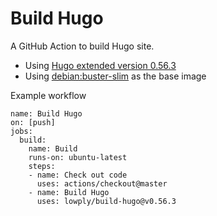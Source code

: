 # Build Hugo

A GitHub Action to build Hugo site.

- Using [Hugo extended version 0.56.3](https://github.com/gohugoio/hugo/releases/tag/v0.56.3)
- Using [debian:buster-slim](https://hub.docker.com/_/debian/) as the base image

Example workflow

```
name: Build Hugo
on: [push]
jobs:
  build:
    name: Build
    runs-on: ubuntu-latest
    steps:
    - name: Check out code
      uses: actions/checkout@master
    - name: Build Hugo
      uses: lowply/build-hugo@v0.56.3
```